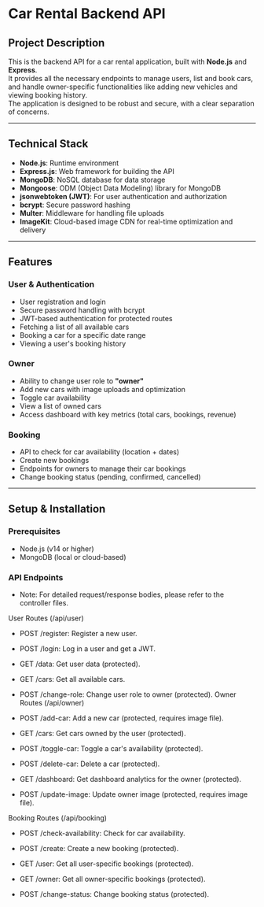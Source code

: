 # Car Rental Backend API

## Project Description
This is the backend API for a car rental application, built with **Node.js** and **Express**.  
It provides all the necessary endpoints to manage users, list and book cars, and handle owner-specific functionalities like adding new vehicles and viewing booking history.  
The application is designed to be robust and secure, with a clear separation of concerns.

---

## Technical Stack
- **Node.js**: Runtime environment  
- **Express.js**: Web framework for building the API  
- **MongoDB**: NoSQL database for data storage  
- **Mongoose**: ODM (Object Data Modeling) library for MongoDB  
- **jsonwebtoken (JWT)**: For user authentication and authorization  
- **bcrypt**: Secure password hashing  
- **Multer**: Middleware for handling file uploads  
- **ImageKit**: Cloud-based image CDN for real-time optimization and delivery  

---

## Features

### User & Authentication
- User registration and login  
- Secure password handling with bcrypt  
- JWT-based authentication for protected routes  
- Fetching a list of all available cars  
- Booking a car for a specific date range  
- Viewing a user's booking history  

### Owner
- Ability to change user role to **"owner"**  
- Add new cars with image uploads and optimization  
- Toggle car availability  
- View a list of owned cars  
- Access dashboard with key metrics (total cars, bookings, revenue)  

### Booking
- API to check for car availability (location + dates)  
- Create new bookings  
- Endpoints for owners to manage their car bookings  
- Change booking status (pending, confirmed, cancelled)  

---

## Setup & Installation

### Prerequisites
- Node.js (v14 or higher)  
- MongoDB (local or cloud-based)  



### API Endpoints
- Note: For detailed request/response bodies, please refer to the controller files.

User Routes (/api/user)

- POST /register: Register a new user.

- POST /login: Log in a user and get a JWT.

- GET /data: Get user data (protected).

- GET /cars: Get all available cars.
- POST /change-role: Change user role to owner (protected).
Owner Routes (/api/owner)

- POST /add-car: Add a new car (protected, requires image file).

- GET /cars: Get cars owned by the user (protected).

- POST /toggle-car: Toggle a car's availability (protected).

- POST /delete-car: Delete a car (protected).

- GET /dashboard: Get dashboard analytics for the owner (protected).

- POST /update-image: Update owner image (protected, requires image file).

Booking Routes (/api/booking)
- POST /check-availability: Check for car availability.

- POST /create: Create a new booking (protected).

- GET /user: Get all user-specific bookings (protected).

- GET /owner: Get all owner-specific bookings (protected).

- POST /change-status: Change booking status (protected).